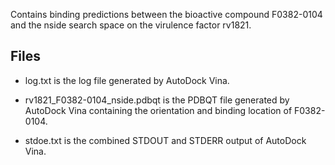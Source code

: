 Contains binding predictions between the bioactive compound F0382-0104 and the nside search space on the virulence factor rv1821.

## Files

- log.txt is the log file generated by AutoDock Vina.

- rv1821_F0382-0104_nside.pdbqt is the PDBQT file generated by AutoDock Vina containing the orientation and binding location of F0382-0104.

- stdoe.txt is the combined STDOUT and STDERR output of AutoDock Vina.

